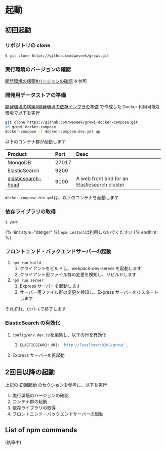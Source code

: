 # 起動

## 初回起動

### リポジトリの clone

```bash
$ git clone https://github.com/weseek/growi.git
```

### 実行環境のバージョンの確認

[開発環境の構築\#バージョンの確認](construct.md#bjonno) を参照

### 開発用データストアの準備

[開発環境の構築\#開発環境の依存インフラの準備](construct.md#noinfurano) で作成した Docker 利用可能な環境で以下を実行

```bash
git clone https://github.com/weseek/growi-docker-compose.git
cd growi-docker-compose
docker-compose -f docker-compose.dev.yml up
```

以下のコンテナ群が起動します

| Product | Port | Desc |
| :--- | :--- | :--- |
| MongoDB | 27017 |  |
| ElasticSearch | 9200 |  |
| [elasticsearch-head](https://github.com/mobz/elasticsearch-head) | 9100 | A web front end for an Elasticsearch cluster |

`docker-compose.dev.yml`は、以下のコンテナを起動します

### 依存ライブラリの取得

```bash
$ yarn
```

{% hint style="danger" %}
`npm install`は利用しないでください
{% endhint %}

### フロントエンド・バックエンドサーバーの起動

1. `npm run build`
   1. クライアントをビルドし、webpack-dev-server を起動します
   2. クライアント用ファイル群の変更を検知し、リビルドします
2. `npm run server`
   1. Express サーバーを起動します
   2. サーバー用ファイル群の変更を検知し、Express サーバーをリスタートします

それぞれ、`Ctrl-C`で終了します

### ElasticSearch の有効化

1. `config/env.dev.js`を編集し、以下の行を有効化
   1. ```javascript
      ELASTICSEARCH_URI: 'http://localhost:9200/growi',
      ```
2. Express サーバーを再起動

## 2回目以降の起動

上記の [初回起動](launch.md#chu-hui-qi) のセクションを参考に、以下を実行

1. 実行環境のバージョンの確認
2. コンテナ群の起動
3. 依存ライブラリの取得
4. フロントエンド・バックエンドサーバーの起動

## List of npm commands

\(執筆中\)

